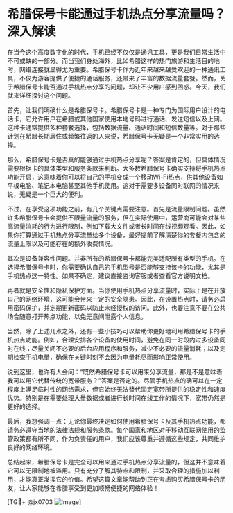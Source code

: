 # 希腊保号卡能通过手机热点分享流量吗？深入解读

在当今这个高度数字化的时代，手机已经不仅仅是通讯工具，更是我们日常生活中不可或缺的一部分。而当我们身处海外，比如希腊这样的热门旅游和生活目的地时，网络连接就显得尤为重要。希腊保号卡作为近年来越来越受欢迎的一种通讯工具，不仅为游客提供了便捷的通话服务，还带来了丰富的数据流量套餐。然而，关于希腊保号卡能否通过手机热点分享的问题，却让不少用户感到困惑。今天，我们就来详细探讨这个问题。

首先，让我们明确什么是希腊保号卡。希腊保号卡是一种专门为国际用户设计的电话卡，它允许用户在希腊或其他国家使用本地号码进行通话、发送短信以及上网。这种卡通常提供多种套餐选择，包括数据流量、通话时间和短信数量等。对于那些计划在希腊长期居住或频繁往返的人来说，希腊保号卡无疑是一个非常实用的选择。

那么，希腊保号卡是否真的能够通过手机热点分享呢？答案是肯定的，但具体情况需要根据卡的具体类型和服务条款来判断。大多数希腊保号卡确实支持将手机热点功能开启，这意味着你可以将自己的手机变成一个移动Wi-Fi热点，供其他设备如平板电脑、笔记本电脑甚至其他手机使用。这对于需要多设备同时联网的情况来说，无疑是一个巨大的便利。

不过，在享受这项功能之前，有几个关键点需要注意。首先是流量限制问题。虽然许多希腊保号卡会提供不限量流量的服务，但在实际使用中，运营商可能会对某些高流量消耗的行为进行限制，例如下载大文件或者长时间在线视频观看。因此，如果你打算通过手机热点分享流量给多个设备，最好提前了解清楚你的套餐内包含的流量上限以及可能存在的额外收费情况。

其次是设备兼容性问题。并非所有的希腊保号卡都能完美适配所有类型的手机。在选择希腊保号卡时，你需要确认自己的手机型号是否能够支持该卡的功能，尤其是手机热点这一特性。如果不确定，建议直接咨询客服或者查看官方说明文档。

再者就是安全性和隐私保护方面。当你使用手机热点分享流量时，实际上是在开放自己的网络环境，这可能会带来一定的安全隐患。因此，在设置热点时，请务必启用密码保护，并定期更新密码以防止未经授权的访问。此外，也要注意不要在公共场合随意打开热点功能，以免无意间泄露个人信息。

当然，除了上述几点之外，还有一些小技巧可以帮助你更好地利用希腊保号卡的手机热点功能。例如，合理安排各个设备的使用时间，避免在同一时段内过多设备同时在线；尽量关闭不必要的后台应用程序和服务，减少不必要的流量消耗；以及定期检查手机电量，确保在关键时刻不会因为电量耗尽而影响正常使用。

说到这里，也许有人会问：“既然希腊保号卡可以用来分享流量，那是不是意味着我可以用它代替传统的宽带服务？”答案是否定的。尽管手机热点的确可以在一定程度上满足临时性的网络需求，但它始终无法替代固定宽带所提供的稳定性和速度优势。特别是在需要处理大量数据或者进行长时间在线工作的情况下，宽带仍然是更好的选择。

最后，我想强调一点：无论你最终决定如何使用希腊保号卡及其手机热点功能，都请务必遵守当地的法律法规和服务条款。每个国家和地区对于移动互联网使用的监管政策都有所不同，作为负责任的用户，我们应该尊重并遵循这些规定，共同维护良好的网络环境。

总结起来，希腊保号卡是完全可以用来通过手机热点分享流量的，但这并不意味着它可以无限制地被滥用。只有充分了解其特点和限制，并采取合理的措施加以利用，才能真正发挥它的价值。希望这篇文章能帮助到正在考虑购买希腊保号卡的朋友，让大家能够在希腊享受到更加顺畅便捷的网络体验！

[TG💪+ @jx0703 ![Image](https://github.com/user-attachments/assets/dbca1d08-cadb-493c-b0ec-ad6f7a83f270)]